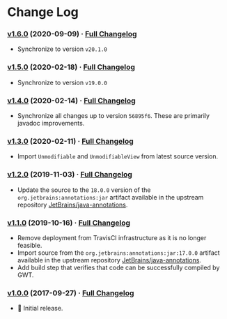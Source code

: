 # Change Log

### [v1.6.0](https://github.com/realityforge/org.jetbrains.annotations/tree/v1.6.0) (2020-09-09) · [Full Changelog](https://github.com/realityforge/org.jetbrains.annotations/compare/v1.5.0...v1.6.0)

* Synchronize to version `v20.1.0`

### [v1.5.0](https://github.com/realityforge/org.jetbrains.annotations/tree/v1.5.0) (2020-02-18) · [Full Changelog](https://github.com/realityforge/org.jetbrains.annotations/compare/v1.4.0...v1.5.0)

* Synchronize to version `v19.0.0`

### [v1.4.0](https://github.com/realityforge/org.jetbrains.annotations/tree/v1.4.0) (2020-02-14) · [Full Changelog](https://github.com/realityforge/org.jetbrains.annotations/compare/v1.3.0...v1.4.0)

* Synchronize all changes up to version `56895f6`. These are primarily javadoc improvements.

### [v1.3.0](https://github.com/realityforge/org.jetbrains.annotations/tree/v1.3.0) (2020-02-11) · [Full Changelog](https://github.com/realityforge/org.jetbrains.annotations/compare/v1.2.0...v1.3.0)

* Import `Unmodifiable` and `UnmodifiableView` from latest source version.

### [v1.2.0](https://github.com/realityforge/org.jetbrains.annotations/tree/v1.2.0) (2019-11-03) · [Full Changelog](https://github.com/realityforge/org.jetbrains.annotations/compare/v1.1.0...v1.2.0)

* Update the source to the `18.0.0` version of the `org.jetbrains:annotations:jar` artifact available in the upstream repository [JetBrains/java-annotations](https://github.com/JetBrains/java-annotations).

### [v1.1.0](https://github.com/realityforge/org.jetbrains.annotations/tree/v1.1.0) (2019-10-16) · [Full Changelog](https://github.com/realityforge/org.jetbrains.annotations/compare/v1.0.0...v1.1.0)

* Remove deployment from TravisCI infrastructure as it is no longer feasible.
* Import source from the `org.jetbrains:annotations:jar:17.0.0` artifact available in the upstream repository [JetBrains/java-annotations](https://github.com/JetBrains/java-annotations).
* Add build step that verifies that code can be successfully compiled by GWT.

### [v1.0.0](https://github.com/realityforge/org.jetbrains.annotations/tree/v1.0.0) (2017-09-27) · [Full Changelog](https://github.com/realityforge/org.jetbrains.annotations/compare/5c31eff14e535e34acac45daf77f66d529bde3b7...v1.0.0)

* 🎉 Initial release.
